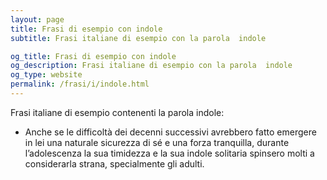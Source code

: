 ```yaml
---
layout: page
title: Frasi di esempio con indole 
subtitle: Frasi italiane di esempio con la parola  indole

og_title: Frasi di esempio con indole 
og_description: Frasi italiane di esempio con la parola  indole
og_type: website
permalink: /frasi/i/indole.html
---
```


Frasi italiane di esempio contenenti la parola indole:


- Anche se le difficoltà dei decenni successivi avrebbero fatto emergere in lei una naturale sicurezza di sé e una forza tranquilla, durante l’adolescenza la sua timidezza e la sua indole solitaria spinsero molti a considerarla strana, specialmente gli adulti.
